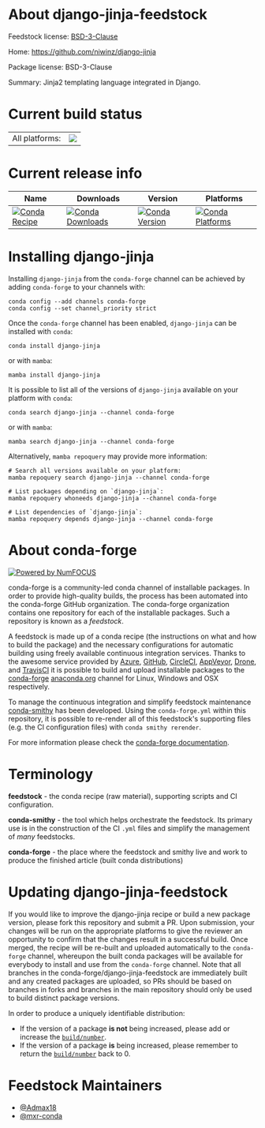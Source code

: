 About django-jinja-feedstock
============================

Feedstock license: [BSD-3-Clause](https://github.com/conda-forge/django-jinja-feedstock/blob/main/LICENSE.txt)

Home: https://github.com/niwinz/django-jinja

Package license: BSD-3-Clause

Summary: Jinja2 templating language integrated in Django.

Current build status
====================


<table><tr><td>All platforms:</td>
    <td>
      <a href="https://dev.azure.com/conda-forge/feedstock-builds/_build/latest?definitionId=15134&branchName=main">
        <img src="https://dev.azure.com/conda-forge/feedstock-builds/_apis/build/status/django-jinja-feedstock?branchName=main">
      </a>
    </td>
  </tr>
</table>

Current release info
====================

| Name | Downloads | Version | Platforms |
| --- | --- | --- | --- |
| [![Conda Recipe](https://img.shields.io/badge/recipe-django--jinja-green.svg)](https://anaconda.org/conda-forge/django-jinja) | [![Conda Downloads](https://img.shields.io/conda/dn/conda-forge/django-jinja.svg)](https://anaconda.org/conda-forge/django-jinja) | [![Conda Version](https://img.shields.io/conda/vn/conda-forge/django-jinja.svg)](https://anaconda.org/conda-forge/django-jinja) | [![Conda Platforms](https://img.shields.io/conda/pn/conda-forge/django-jinja.svg)](https://anaconda.org/conda-forge/django-jinja) |

Installing django-jinja
=======================

Installing `django-jinja` from the `conda-forge` channel can be achieved by adding `conda-forge` to your channels with:

```
conda config --add channels conda-forge
conda config --set channel_priority strict
```

Once the `conda-forge` channel has been enabled, `django-jinja` can be installed with `conda`:

```
conda install django-jinja
```

or with `mamba`:

```
mamba install django-jinja
```

It is possible to list all of the versions of `django-jinja` available on your platform with `conda`:

```
conda search django-jinja --channel conda-forge
```

or with `mamba`:

```
mamba search django-jinja --channel conda-forge
```

Alternatively, `mamba repoquery` may provide more information:

```
# Search all versions available on your platform:
mamba repoquery search django-jinja --channel conda-forge

# List packages depending on `django-jinja`:
mamba repoquery whoneeds django-jinja --channel conda-forge

# List dependencies of `django-jinja`:
mamba repoquery depends django-jinja --channel conda-forge
```


About conda-forge
=================

[![Powered by
NumFOCUS](https://img.shields.io/badge/powered%20by-NumFOCUS-orange.svg?style=flat&colorA=E1523D&colorB=007D8A)](https://numfocus.org)

conda-forge is a community-led conda channel of installable packages.
In order to provide high-quality builds, the process has been automated into the
conda-forge GitHub organization. The conda-forge organization contains one repository
for each of the installable packages. Such a repository is known as a *feedstock*.

A feedstock is made up of a conda recipe (the instructions on what and how to build
the package) and the necessary configurations for automatic building using freely
available continuous integration services. Thanks to the awesome service provided by
[Azure](https://azure.microsoft.com/en-us/services/devops/), [GitHub](https://github.com/),
[CircleCI](https://circleci.com/), [AppVeyor](https://www.appveyor.com/),
[Drone](https://cloud.drone.io/welcome), and [TravisCI](https://travis-ci.com/)
it is possible to build and upload installable packages to the
[conda-forge](https://anaconda.org/conda-forge) [anaconda.org](https://anaconda.org/)
channel for Linux, Windows and OSX respectively.

To manage the continuous integration and simplify feedstock maintenance
[conda-smithy](https://github.com/conda-forge/conda-smithy) has been developed.
Using the ``conda-forge.yml`` within this repository, it is possible to re-render all of
this feedstock's supporting files (e.g. the CI configuration files) with ``conda smithy rerender``.

For more information please check the [conda-forge documentation](https://conda-forge.org/docs/).

Terminology
===========

**feedstock** - the conda recipe (raw material), supporting scripts and CI configuration.

**conda-smithy** - the tool which helps orchestrate the feedstock.
                   Its primary use is in the construction of the CI ``.yml`` files
                   and simplify the management of *many* feedstocks.

**conda-forge** - the place where the feedstock and smithy live and work to
                  produce the finished article (built conda distributions)


Updating django-jinja-feedstock
===============================

If you would like to improve the django-jinja recipe or build a new
package version, please fork this repository and submit a PR. Upon submission,
your changes will be run on the appropriate platforms to give the reviewer an
opportunity to confirm that the changes result in a successful build. Once
merged, the recipe will be re-built and uploaded automatically to the
`conda-forge` channel, whereupon the built conda packages will be available for
everybody to install and use from the `conda-forge` channel.
Note that all branches in the conda-forge/django-jinja-feedstock are
immediately built and any created packages are uploaded, so PRs should be based
on branches in forks and branches in the main repository should only be used to
build distinct package versions.

In order to produce a uniquely identifiable distribution:
 * If the version of a package **is not** being increased, please add or increase
   the [``build/number``](https://docs.conda.io/projects/conda-build/en/latest/resources/define-metadata.html#build-number-and-string).
 * If the version of a package **is** being increased, please remember to return
   the [``build/number``](https://docs.conda.io/projects/conda-build/en/latest/resources/define-metadata.html#build-number-and-string)
   back to 0.

Feedstock Maintainers
=====================

* [@Admax18](https://github.com/Admax18/)
* [@mxr-conda](https://github.com/mxr-conda/)

